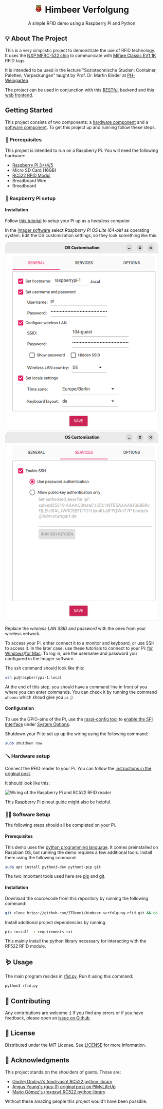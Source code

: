 <div align="center">

# <img src="docs/raspberry-pi.svg" style="height: 1em; aspect-ratio: 1/1; " aria-hidden="true"> Himbeer Verfolgung

A simple RFID demo using a Raspberry Pi and Python

</div>


## 💡 About The Project

This is a very simplistic project to demonstrate the use of RFID technology.
It uses the [NXP MFRC-522 chip](https://www.nxp.com/docs/en/data-sheet/MFRC522.pdf) to communicate with [Mifare Classic EV1 1K](https://www.nxp.com/docs/en/data-sheet/MF1S50YYX_V1.pdf) RFID tags. 

It is intended to be used in the lecture "Soziotechnische Studien: Container, Paletten, Verpackungen" taught by Prof. Dr. Martin Binder at [PH-Weingarten](https://www.ph-weingarten.de).

The project can be used in conjunction with this [RESTful](https://github.com/ITBenni/himbeer-verfolgung-backend) backend and this [web frontend](https://github.com/ITBenni/himbeer-verfolgung-frontend). 


## Getting Started

This project consists of two components: a [hardware component](#raspberry-pi-setup) and a [software component](#software-setup).
To get this project up and running follow these steps.

### 🛒 Prerequisites

This project is intended to run on a Raspberry Pi.
You will need the following hardware: 

- [Raspberry Pi 3+/4/5](https://www.berrybase.de/en/raspberry-pi-4-computer-modell-b-4gb-ram)
- Micro SD Card (16GB)
- [RC522 RFID Modul](https://www.reichelt.de/entwicklerboards-rfid-modul-nxp-mfrc-522-debo-rfid-rc522-p192147.html)
- Breadboard Wire
- Breadboard


### 🥧 Raspberry Pi setup

#### Installation

Follow [this tutorial](https://www.raspberrypi.com/documentation/computers/getting-started.html) to setup your Pi up as a *headless* computer.

In the [Imager software](https://www.raspberrypi.com/software/) select *Raspberry Pi OS Lite (64-bit)* as operating system.
Edit the OS customization settings, so they look something like this:

![](docs/raspberry-setup-1.png)
![](docs/raspberry-setup-2.png)

Replace the *wireless LAN SSID* and *password* with the ones from your wireless network.

To access your Pi, either connect it to a monitor and keyboard, or use SSH to access it. 
In the later case, use these tutorials to connect to your Pi: [for Windows](https://www.raspberrypi.com/documentation/computers/remote-access.html#secure-shell-from-windows-10)/[for Mac](https://www.raspberrypi.com/documentation/computers/remote-access.html#secure-shell-from-linux-or-mac-os). 
To log in, use the username and password you configured in the Imager software. 

The ssh command should look like this:

```sh
ssh pi@raspberrypi-1.local
```

At the end of this step, you should have a command line in front of you where you can enter commands. 
You can check it by running the command `whoami` which shoud give you `pi` ;)


#### Configuration

To use the GPIO-pins of the Pi, use the [raspi-config tool](https://www.raspberrypi.com/documentation/computers/configuration.html#raspi-config) to [enable the SPI interface](https://www.raspberrypi.com/documentation/computers/configuration.html#spi) under [System Options](https://www.raspberrypi.com/documentation/computers/configuration.html#system-options). 

Shutdown your Pi to set up up the wiring using the following command:

```sh
sudo shutdown now
```


### 🪛 Hardware setup

Connect the RFID reader to your Pi. 
You can follow the [instructions in the original post](https://pimylifeup.com/raspberry-pi-rfid-rc522/#wiring-the-rfid-rc522).

It should look like this: 

![Wiring of the Raspberry Pi and RC522 RFID reader](https://pimylifeup.com/wp-content/uploads/2017/10/RFID-Fritz-v2.png)

This [Raspberry Pi pinout guide](https://pinout.xyz) might also be helpful. 

### 🧑‍💻 Software Setup

The following steps should all be completed on your Pi.

#### Prerequisites

This demo uses the [python programming language](https://docs.python.org/3/tutorial/index.html). 
It comes preinstalled on Raspbian OS, but running the demo requires a few additional tools. 
Install them using the following command: 

```sh
sudo apt install python3-dev python3-pip git
```

The two important tools used here are [pip](https://pip.pypa.io/en/stable/) and [git](https://git-scm.com/video/what-is-version-control). 

#### Installation

Download the sourcecode from this repository by running the following command:

```sh
git clone https://github.com/ITBenni/himbeer-verfolgung-rfid.git && cd himbeer-verfolgung-rfid
```

Install additional project dependencies by running:

```sh
pip install -r requirements.txt
```

This mainly install the python library necessary for interacting with the RF522 RFID module. 


## 🪱 Usage

The main program resides in [rfid.py](/rfid.py).
Run it using this command:

```sh
python3 rfid.py
```


## 🤝 Contributing

Any contributions are welcome :)
If you find any errors or if you have feedback, please open an [issue on Github](https://github.com/ITBenni/himbeer-verfolgung-rfid/issues).



## 📜 License

Distributed under the MIT License. See [LICENSE](LICENSE) for more information.


## 🙏 Acknowledgments

This project stands on the shoulders of giants. Those are: 

- [Ondřej Ondryá'š (ondryaso) RC522 python library](https://github.com/ondryaso/pi-rc522)
- [Angus Young's (gus-0) original post on PiMyLifeUp](https://pimylifeup.com/raspberry-pi-rfid-rc522/#wiring-the-rfid-rc522)
- [Mario Gómez's (mxgxw) RC522 python library](https://github.com/mxgxw/MFRC522-python)

Without these amazing people this project would't have been possible. 